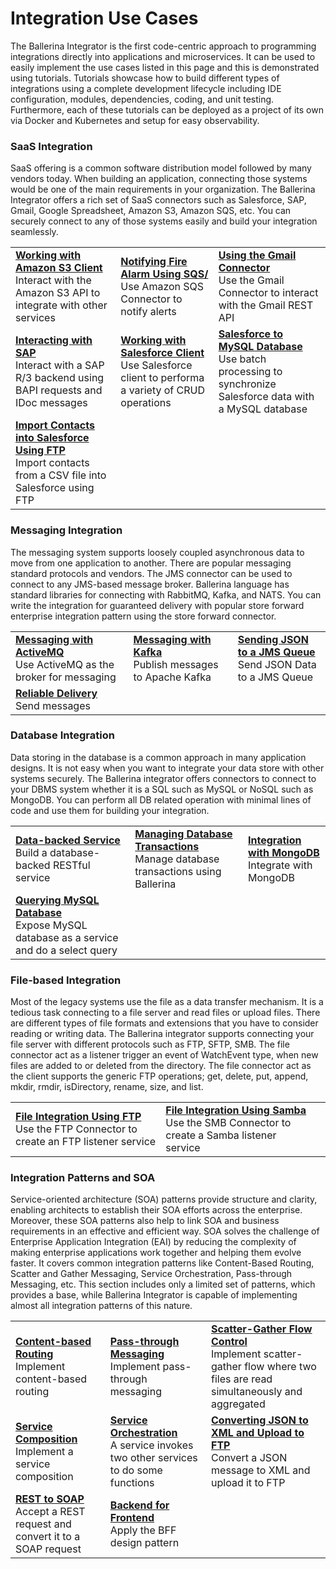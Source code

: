 # Integration Use Cases

The Ballerina Integrator is the first code-centric approach to programming integrations directly into applications and microservices. It can be used to easily implement the use cases listed in this page and this is demonstrated using tutorials. Tutorials showcase how to build different types of integrations using a complete development lifecycle including IDE configuration, modules, dependencies, coding, and unit testing. Furthermore, each of these tutorials can be deployed as a project of its own via Docker and Kubernetes and setup for easy observability.

### SaaS Integration

SaaS offering is a common software distribution model followed by many vendors today. When building an application, connecting those systems would be one of the main requirements in your organization. The Ballerina Integrator offers a rich set of SaaS connectors such as Salesforce, SAP, Gmail, Google Spreadsheet, Amazon S3, Amazon SQS, etc. You can securely connect to any of those systems easily and build your integration seamlessly.

<table>
  <tr>
    <td><b><a href="../tutorials/saas-integrations/amazons3/working-with-amazons3-client/working-with-amazons3-client/">Working with Amazon S3 Client</a></b></br>
    Interact with the Amazon S3 API to integrate with other services</td>
    <td><b><a href="../tutorials/saas-integrations/amazonsqs/notifying-fire-alarm-using-sqs/notifying-fire-alarm-using-sqs/">Notifying Fire Alarm Using SQS/</a></b></br>
    Use Amazon SQS Connector to notify alerts</td>
    <td><b><a href="../tutorials/saas-integrations/gmail/using-the-gmail-connector/using-the-gmail-connector/">Using the Gmail Connector</a></b></br>
    Use the Gmail Connector to interact with the Gmail REST API</td>
  </tr>
  
  <tr>
    <td><b><a href="../tutorials/saas-integrations/sap/interacting-with-sap/interacting-with-sap/">Interacting with SAP</a></b></br>
    Interact with a SAP R/3 backend using BAPI requests and IDoc messages</td>
    <td><b><a href="../tutorials/saas-integrations/sfdc46/working-with-salesforce-client/working-with-salesforce-client/">Working with Salesforce Client</a></b></br>
    Use Salesforce client to performa a variety of CRUD operations</td>
    <td><b><a href="../tutorials/saas-integrations/sfdc46/salesforce-to-mysql-db/salesforce-to-mysql-db/">Salesforce to MySQL Database</a></b></br>
    Use batch processing to synchronize Salesforce data with a MySQL database</td>
  </tr>
  
  <tr>
    <td><b><a href="../tutorials/saas-integrations/sfdc46/import-contacts-into-salesforce-using-ftp/import-contacts-into-salesforce-using-ftp/">Import Contacts into Salesforce Using FTP</a></b></br>
    Import contacts from a CSV file into Salesforce using FTP</td>
    <td></td>
    <td></td>
  </tr>
</table>

### Messaging Integration

The messaging system supports loosely coupled asynchronous data to move from one application to another. There are popular messaging standard protocols and vendors. The JMS connector can be used to connect to any JMS-based message broker. Ballerina language has standard libraries for connecting with RabbitMQ, Kafka, and NATS. You can write the integration for guaranteed delivery with popular store forward enterprise integration pattern using the store forward connector.

<table>
<tr>
    <td><b><a href="../tutorials/messaging-integrations/messaging-with-activemq/messaging-with-activemq/">Messaging with ActiveMQ</a></b></br>
    Use ActiveMQ as the broker for messaging</td>
    <td><b><a href="../tutorials/messaging-integrations/messaging-with-kafka/messaging-with-kafka/">Messaging with Kafka</a></b></br>
    Publish messages to Apache Kafka</td>
    <td><b><a href="../tutorials/messaging-integrations/sending-json-data-to-a-jms-queue/sending-json-data-to-a-jms-queue/">Sending JSON to a JMS Queue</a></b></br>
    Send JSON Data to a JMS Queue</td>
</tr>

<tr>
    <td><b><a href="../tutorials/messaging-integrations/reliable-delivery/reliable-delivery	/">Reliable Delivery</a></b></br>
    Send messages</td>
    <td></td>
    <td></td>
</tr>

</table>

### Database Integration

Data storing in the database is a common approach in many application designs. It is not easy when you want to integrate your data store with other systems securely. The Ballerina integrator offers connectors to connect to your DBMS system whether it is a SQL such as MySQL or NoSQL such as MongoDB. You can perform all DB related operation with minimal lines of code and use them for building your integration.

<table>
  <tr>
    <td><b><a href="../tutorials/database-integrations/data-backed-service/data-backed-service/">Data-backed Service</a></b></br>
    Build a database-backed RESTful service</td>
    <td><b><a href="../tutorials/database-integrations/managing-database-transactions/managing-database-transactions/">Managing Database Transactions</a></b></br>
    Manage database transactions using Ballerina</td>
    <td><b><a href="../tutorials/database-integrations/mongo-db-transactions/insert-mongodb/insert-mongodb/">Integration with MongoDB</a></b></br>
    Integrate with MongoDB</td>
  </tr>
  
  <tr>
    <td><b><a href="../tutorials/database-integrations/querying-mysql-database/querying-mysql-database/">Querying MySQL Database</a></b></br>
    Expose MySQL database as a service and do a select query</td>
    <td></td>
    <td></td>
  </tr>
</table>

### File-based Integration

Most of the legacy systems use the file as a data transfer mechanism. It is a tedious task connecting to a file server and read files or upload files. There are different types of file formats and extensions that you have to consider reading or writing data. The Ballerina integrator supports connecting your file server with different protocols such as FTP, SFTP, SMB. The file connector act as a listener trigger an event of WatchEvent type, when new files are added to or deleted from the directory. The file connector act as the client supports the generic FTP operations; get, delete, put, append, mkdir, rmdir, isDirectory, rename, size, and list.

<table>
  <tr>
    <td><b><a href="../tutorials/file-based-integrations/file-integration-using-ftp/file-integration-using-ftp/">File Integration Using FTP</a></b></br>
    Use the FTP Connector to create an FTP listener service</td>
    <td><b><a href="../tutorials/file-based-integrations/file-integration-using-smb/file-integration-using-smb/">File Integration Using Samba</a></b></br>
    Use the SMB Connector to create a Samba listener service</td>
    <td></td>
  </tr>
</table>

### Integration Patterns and SOA

Service-oriented architecture (SOA) patterns provide structure and clarity, enabling architects to establish their SOA efforts across the enterprise. Moreover, these SOA patterns also help to link SOA and business requirements in an effective and efficient way. SOA solves the challenge of Enterprise Application Integration (EAI) by reducing the complexity of making enterprise applications work together and helping them evolve faster. It covers common integration patterns like Content-Based Routing, Scatter and Gather Messaging, Service Orchestration, Pass-through Messaging, etc. This section includes only a limited set of patterns, which provides a base, while Ballerina Integrator is capable of implementing almost all integration patterns of this nature.

<table>
  <tr>
    <td><b><a href="../tutorials/integration-patterns-and-soa/content-based-routing/content-based-routing/">Content-based Routing</a></b></br>
    Implement content-based routing</td>
    <td><b><a href="../tutorials/integration-patterns-and-soa/pass-through-messaging/pass-through-messaging/">Pass-through Messaging</a></b></br>
    Implement pass-through messaging</td>
    <td><b><a href="../tutorials/integration-patterns-and-soa/integration-patterns-and-soa/scatter-gather-flow/scatter-gather-flow/">Scatter-Gather Flow Control</a></b></br>
    Implement scatter-gather flow where two files are read simultaneously and aggregated</td>
  </tr>
  
  <tr>
    <td><b><a href="../tutorials/integration-patterns-and-soa/service-composition/service-composition/">Service Composition</a></b></br>
    Implement a service composition</td>
    <td><b><a href="../tutorials/integration-patterns-and-soa/service-orchestration/service-orchestration/">Service Orchestration</a></b></br>
    A service invokes two other services to do some functions</td>
    <td><b><a href="../tutorials/integration-patterns-and-soa/converting-json-to-xml-and-upload-to-ftp/converting-json-to-xml-and-upload-to-ftp/">Converting JSON to XML and Upload to FTP</a></b></br>
    Convert a JSON message to XML and upload it to FTP</td>
  </tr>

  <tr>
    <td><b><a href="../tutorials/integration-patterns-and-soa/rest-to-soap/rest-to-soap/">REST to SOAP</a></b></br>
    Accept a REST request and convert it to a SOAP request</td>
    <td><b><a href="../tutorials/integration-patterns-and-soa/backend-for-frontend/backend-for-frontend/">Backend for Frontend</a></b></br>
    Apply the BFF design pattern</td>
    <td></td>
  </tr>
</table>

